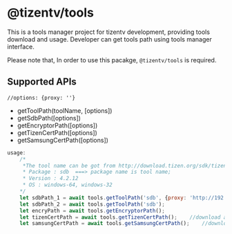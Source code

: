 # @tizentv/tools

This is a tools manager project for tizentv development, providing tools download and usage. Developer can get tools path using tools manager interface.

Please note that, In order to use this pacakge, `@tizentv/tools` is required.

## Supported APIs

    //options: {proxy: ''}

- getToolPath(toolName, [options])
- getSdbPath([options])
- getEncryptorPath([options])
- getTizenCertPath([options])
- getSamsungCertPath([options])

```js
usage:
    /*
     *The tool name can be got from http://download.tizen.org/sdk/tizenstudio/official/pkg_list_*
     * Package : sdb  ===> package name is tool name;
     * Version : 4.2.12
     * OS : windows-64, windows-32
    */
    let sdbPath_1 = await tools.getToolPath('sdb', {proxy: 'http://192.168.0.1:8080'});
    let sdbPath_2 = await tools.getToolPath('sdb');
    let encryPath = await tools.getEncryptorPath();
    let tizenCertPath = await tools.getTizenCertPath();    //download and return tizen certificate file path.
    let samsungCertPath = await tools.getSamsungCertPath();    //download and return samsung certificate file path.
```
